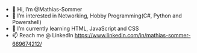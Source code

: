- 👋 Hi, I’m @Mathias-Sommer
- 👀 I’m interested in Networking, Hobby Programming(C#, Python and Powershell)
- 🌱 I’m currently learning HTML, JavaScript and CSS
- 📫 Reach me @ LinkedIn https://www.linkedin.com/in/mathias-sommer-669674212/
